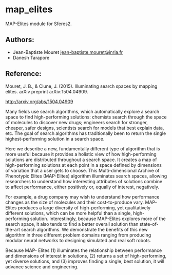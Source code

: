# map_elites

MAP-Elites module for Sferes2.

## Authors:
- Jean-Baptiste Mouret jean-baptiste.mouret@inria.fr
- Danesh Tarapore

## Reference:

Mouret, J. B., & Clune, J. (2015). Illuminating search spaces by mapping elites. arXiv preprint arXiv:1504.04909.

http://arxiv.org/abs/1504.04909

Many fields use search algorithms, which automatically explore a search space to find high-performing solutions: chemists search through the space of molecules to discover new drugs; engineers search for stronger, cheaper, safer designs, scientists search for models that best explain data, etc. The goal of search algorithms has traditionally been to return the single highest-performing solution in a search space. 

Here we describe a new, fundamentally different type of algorithm that is more useful because it provides a holistic view of how high-performing solutions are distributed throughout a search space. It creates a map of high-performing solutions at each point in a space defined by dimensions of variation that a user gets to choose. This Multi-dimensional Archive of Phenotypic Elites (MAP-Elites) algorithm illuminates search spaces, allowing researchers to understand how interesting attributes of solutions combine to affect performance, either positively or, equally of interest, negatively. 

For example, a drug company may wish to understand how performance changes as the size of molecules and their cost-to-produce vary. MAP-Elites produces a large diversity of high-performing, yet qualitatively different solutions, which can be more helpful than a single, high-performing solution. Interestingly, because MAP-Elites explores more of the search space, it also tends to find a better overall solution than state-of-the-art search algorithms. We demonstrate the benefits of this new algorithm in three different problem domains ranging from producing modular neural networks to designing simulated and real soft robots. 

Because MAP- Elites (1) illuminates the relationship between performance and dimensions of interest in solutions, (2) returns a set of high-performing, yet diverse solutions, and (3) improves finding a single, best solution, it will advance science and engineering. 